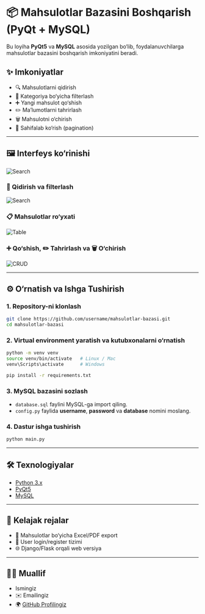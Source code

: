 # 📦 Mahsulotlar Bazasini Boshqarish (PyQt + MySQL)

Bu loyiha **PyQt5** va **MySQL** asosida yozilgan bo‘lib, foydalanuvchilarga mahsulotlar bazasini boshqarish imkoniyatini beradi.  

## ✨ Imkoniyatlar

- 🔍 Mahsulotlarni qidirish  
- 📂 Kategoriya bo‘yicha filterlash  
- ➕ Yangi mahsulot qo‘shish  
- ✏️ Ma’lumotlarni tahrirlash  
- 🗑️ Mahsulotni o‘chirish  
- 📄 Sahifalab ko‘rish (pagination)  

---

## 🖼️ Interfeys ko‘rinishi
![Search](./images/img.png)

### 🔎 Qidirish va filterlash
![Search](./images/search.png)

### 📋 Mahsulotlar ro‘yxati
![Table](./images/table.png)

### ➕ Qo‘shish, ✏️ Tahrirlash va 🗑️ O‘chirish
![CRUD](./images/crud.png)

---

## ⚙️ O‘rnatish va Ishga Tushirish

### 1. Repository-ni klonlash
```bash
git clone https://github.com/username/mahsulotlar-bazasi.git
cd mahsulotlar-bazasi
```

### 2. Virtual environment yaratish va kutubxonalarni o‘rnatish

```bash
python -m venv venv
source venv/bin/activate   # Linux / Mac
venv\Scripts\activate      # Windows

pip install -r requirements.txt
```

### 3. MySQL bazasini sozlash

* `database.sql` faylini MySQL-ga import qiling.
* `config.py` faylida **username**, **password** va **database** nomini moslang.

### 4. Dastur ishga tushirish

```bash
python main.py
```

---

## 🛠️ Texnologiyalar

* [Python 3.x](https://www.python.org/)
* [PyQt5](https://pypi.org/project/PyQt5/)
* [MySQL](https://www.mysql.com/)

---

## 📌 Kelajak rejalar

* 📑 Mahsulotlar bo‘yicha Excel/PDF export
* 👥 User login/register tizimi
* 🌐 Django/Flask orqali web versiya

---

## 👨‍💻 Muallif

* Ismingiz
* ✉️ Emailingiz
* 🌍 [GitHub Profilingiz](https://github.com/username)

